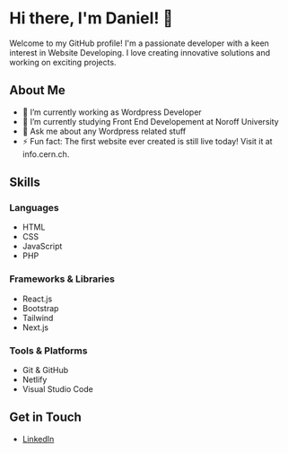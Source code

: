 # Hi there, I'm Daniel! 👋

Welcome to my GitHub profile! I'm a passionate developer with a keen interest in Website Developing. I love creating innovative solutions and working on exciting projects.

## About Me

- 🔭 I’m currently working as Wordpress Developer
- 🌱 I’m currently studying Front End Developement at Noroff University
- 💬 Ask me about any Wordpress related stuff
- ⚡ Fun fact: The first website ever created is still live today! Visit it at info.cern.ch.

## Skills

### Languages
- HTML
- CSS
- JavaScript
- PHP

### Frameworks & Libraries
- React.js
- Bootstrap
- Tailwind
- Next.js

### Tools & Platforms
- Git & GitHub
- Netlify
- Visual Studio Code

## Get in Touch

- [LinkedIn](https://linkedin.com/in/daniel-strandheim)

